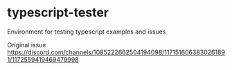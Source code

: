 # typescript-tester
Environment for testing typescript examples and issues

Original issue https://discord.com/channels/1085222662504194098/1171516063830261891/1172559419469479998


